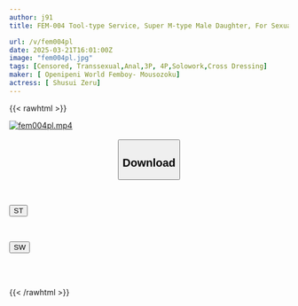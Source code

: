 ```yaml
---
author: j91
title: FEM-004 Tool-type Service, Super M-type Male Daughter, For Sexual Processing Only, Immediate Sex! Instant Licking! Flesh Urinal, Especially Intoxicating

url: /v/fem004pl
date: 2025-03-21T16:01:00Z
image: "fem004pl.jpg"
tags: [Censored, Transsexual,Anal,3P, 4P,Solowork,Cross Dressing]
maker: [ Openipeni World Femboy- Mousozoku]
actress: [ Shusui Zeru]
---
```



{{< rawhtml >}}

<div class="video" data-videoid="LJvVY2KqjMSRw3y">
    <a href="javascript:;">
        <img src="/v/fem004pl/fem004pl.jpg" width="WIDTH" height="HEIGHT" alt="fem004pl.mp4" loading="lazy">
    </a>
</div>

<script type="text/javascript" src="https://j91.asia/asset/on-demand-st.js"></script>

<br>
  <link rel="stylesheet" href="https://j91.asia/asset/bs5.css">
  
  <center>
  <button class="btn btn-primary" type="button" data-bs-toggle="collapse" data-bs-target=".multi-collapse" aria-expanded="false" aria-controls="multiCollapseExample1 multiCollapseExample2"><h2>Download</h2></button></center>
</p>
<div class="row">
  <div class="col">
    <div class="collapse multi-collapse" id="multiCollapseExample1">
      <div class="card card-body">
	      	      <br>
<div class="buttons">  
<p><a href="/v/fem004pl/st.html" target="_blank"><button class="btn-hover color-3"><i class="fa fa-download"></i> ST</button></a></p></div>
    </div>
  </div>
</div>
  <div class="col">
    <div class="collapse multi-collapse" id="multiCollapseExample2">
      <div class="card card-body">
	      <br>
<div class="buttons">
<p><a href="/v/fem004pl/sw.html" target="_blank"><button class="btn-hover color-2"><i class="fa fa-download"></i> SW</button></a></p></div>
<br><br>
      </div>
    </div>
  </div>
</div>

{{< /rawhtml >}}